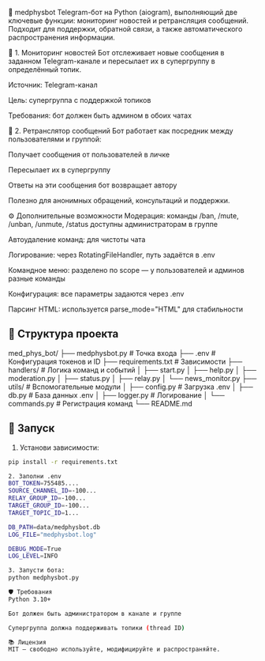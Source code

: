🧠 medphysbot
Telegram-бот на Python (aiogram), выполняющий две ключевые функции: мониторинг новостей и ретрансляция сообщений. Подходит для поддержки, обратной связи, а также автоматического распространения информации.

📡 1. Мониторинг новостей
Бот отслеживает новые сообщения в заданном Telegram-канале и пересылает их в супергруппу в определённый топик.

Источник: Telegram-канал

Цель: супергруппа с поддержкой топиков

Требования: бот должен быть админом в обоих чатах

🔁 2. Ретранслятор сообщений
Бот работает как посредник между пользователями и группой:

Получает сообщения от пользователей в личке

Пересылает их в супергруппу

Ответы на эти сообщения бот возвращает автору

Полезно для анонимных обращений, консультаций и поддержки.

⚙️ Дополнительные возможности
Модерация: команды /ban, /mute, /unban, /unmute, /status доступны администраторам в группе

Автоудаление команд: для чистоты чата

Логирование: через RotatingFileHandler, путь задаётся в .env

Командное меню: разделено по scope — у пользователей и админов разные команды

Конфигурация: все параметры задаются через .env

Парсинг HTML: используется parse_mode="HTML" для стабильности

## 🧱 Структура проекта

med_phys_bot/
├── medphysbot.py           # Точка входа
├── .env                    # Конфигурация токенов и ID
├── requirements.txt        # Зависимости
├── handlers/               # Логика команд и событий
│   ├── start.py
│   ├── help.py
│   ├── moderation.py
│   ├── status.py
│   ├── relay.py
│   └── news_monitor.py
├── utils/                  # Вспомогательные модули
│   ├── config.py           # Загрузка .env
│   ├── db.py               # База данных .env
│   ├── logger.py           # Логирование
│   └── commands.py         # Регистрация команд
└── README.md


## 🚀 Запуск

1. Установи зависимости:

```bash
pip install -r requirements.txt

2. Заполни .env
BOT_TOKEN=755485....
SOURCE_CHANNEL_ID=-100...
RELAY_GROUP_ID=-100...
TARGET_GROUP_ID=-100...
TARGET_TOPIC_ID=1...

DB_PATH=data/medphysbot.db
LOG_FILE="medphysbot.log"

DEBUG_MODE=True
LOG_LEVEL=INFO

3. Запусти бота:
python medphysbot.py

🛡️ Требования
Python 3.10+

Бот должен быть администратором в канале и группе

Супергруппа должна поддерживать топики (thread ID)

📚 Лицензия
MIT — свободно используйте, модифицируйте и распространяйте.